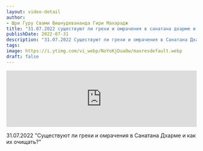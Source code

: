 ```yaml
---
layout: video-detail
author:
- Шри Гуру Свами Вишнудевананда Гири Махарадж
title: "31.07.2022 существуют ли грехи и омрачения в санатана дхарме и как их очищать?"
publishDate: 2022-07-31
description: "31.07.2022 Существуют ли грехи и омрачения в Санатана Дхарме и как их очищать?"
tags: 
image: https://i.ytimg.com/vi_webp/NoYoKjDuaOw/maxresdefault.webp
draft: false
---
```


<iframe width="100%" src="https://www.youtube.com/embed/NoYoKjDuaOw" frameborder="0" allowfullscreen=""></iframe> 

 31.07.2022 "Существуют ли грехи и омрачения в Санатана Дхарме и как их очищать?"

  

 